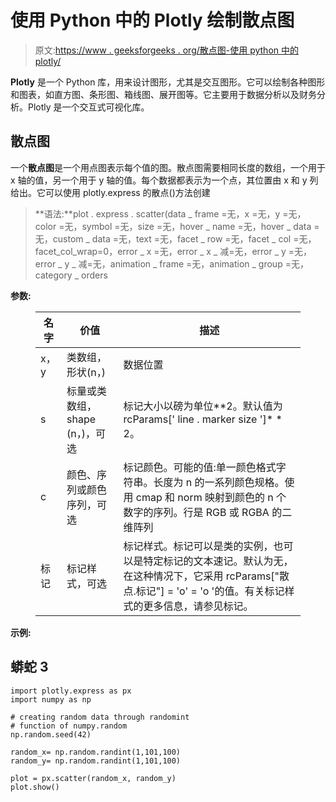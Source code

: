 # 使用 Python 中的 Plotly 绘制散点图

> 原文:[https://www . geeksforgeeks . org/散点图-使用 python 中的 plotly/](https://www.geeksforgeeks.org/scatter-plot-using-plotly-in-python/)

**Plotly** 是一个 Python 库，用来设计图形，尤其是交互图形。它可以绘制各种图形和图表，如直方图、条形图、箱线图、展开图等。它主要用于数据分析以及财务分析。Plotly 是一个交互式可视化库。

## 散点图

一个**散点图**是一个用点图表示每个值的图。散点图需要相同长度的数组，一个用于 x 轴的值，另一个用于 y 轴的值。每个数据都表示为一个点，其位置由 x 和 y 列给出。它可以使用 plotly.express 的散点()方法创建

> **语法:**plot . express . scatter(data _ frame =无，x =无，y =无，color =无，symbol =无，size =无，hover _ name =无，hover _ data =无，custom _ data =无，text =无，facet _ row =无，facet _ col =无，facet_col_wrap=0，error _ x =无，error _ x _ 减=无，error _ y =无，error _ y _ 减=无，animation _ frame =无，animation _ group =无，category _ orders

**参数:**

<figure class="table">

| 名字 | 价值 | 描述 |
| --- | --- | --- |
| x，y | 类数组，形状(n，) | 数据位置 |
| s | 标量或类数组，shape (n，)，可选 | 标记大小以磅为单位**2。默认值为 rcParams[' line . marker size ']* * 2。 |
| c | 颜色、序列或颜色序列，可选 | 标记颜色。可能的值:单一颜色格式字符串。长度为 n 的一系列颜色规格。使用 cmap 和 norm 映射到颜色的 n 个数字的序列。行是 RGB 或 RGBA 的二维阵列 |
| 标记 | 标记样式，可选 | 标记样式。标记可以是类的实例，也可以是特定标记的文本速记。默认为无，在这种情况下，它采用 rcParams["散点.标记"] = 'o' = 'o '的值。有关标记样式的更多信息，请参见标记。 |

</figure>

**示例:**

## 蟒蛇 3

```
import plotly.express as px
import numpy as np 

# creating random data through randomint 
# function of numpy.random 
np.random.seed(42) 

random_x= np.random.randint(1,101,100) 
random_y= np.random.randint(1,101,100) 

plot = px.scatter(random_x, random_y)
plot.show()
```